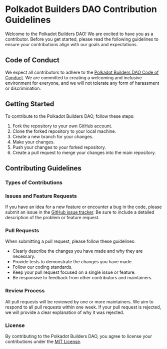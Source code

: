 # Polkadot Builders DAO Contribution Guidelines

Welcome to the Polkadot Builders DAO! We are excited to have you as a contributor. Before you get started, please read the following guidelines to ensure your contributions align with our goals and expectations.

## Code of Conduct

We expect all contributors to adhere to the [Polkadot Builders DAO Code of Conduct](https://github.com/polkadot-builders-dao/polkadot-builders-dao/blob/main/CODE_OF_CONDUCT.md). We are committed to creating a welcoming and inclusive environment for everyone, and we will not tolerate any form of harassment or discrimination.

## Getting Started

To contribute to the Polkadot Builders DAO, follow these steps:

1. Fork the repository to your own GitHub account.
2. Clone the forked repository to your local machine.
3. Create a new branch for your changes.
4. Make your changes.
5. Push your changes to your forked repository.
6. Create a pull request to merge your changes into the main repository.

## Contributing Guidelines

### Types of Contributions

### Issues and Feature Requests

If you have an idea for a new feature or encounter a bug in the code, please submit an issue in the [GitHub issue tracker](https://github.com/polkadot-builders-dao/polkadot-builders-dao/issues). Be sure to include a detailed description of the problem or feature request.

### Pull Requests

When submitting a pull request, please follow these guidelines:

- Clearly describe the changes you have made and why they are necessary.
- Provide tests to demonstrate the changes you have made.
- Follow our coding standards.
- Keep your pull request focused on a single issue or feature.
- Be responsive to feedback from other contributors and maintainers.

### Review Process

All pull requests will be reviewed by one or more maintainers. We aim to respond to all pull requests within one week. If your pull request is rejected, we will provide a clear explanation of why it was rejected.

### License

By contributing to the Polkadot Builders DAO, you agree to license your contributions under the [MIT License](https://github.com/polkadot-builders-dao/polkadot-builders-dao/blob/main/LICENSE).
